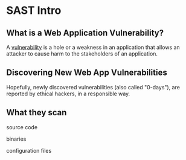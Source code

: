 # SAST Intro

## What is a Web Application Vulnerability?

A [vulnerability](https://owasp.org/www-community/vulnerabilities/) is a hole or a weakness in an application that allows an attacker to cause harm to the stakeholders of an application.


## Discovering New Web App Vulnerabilities

Hopefully, newly discovered vulnerabilities (also called "0-days"), are reported by ethical hackers, in a responsible way.



## What they scan

source code


binaries


configuration files
